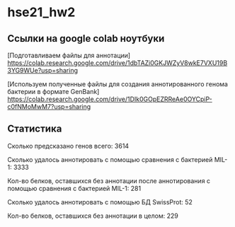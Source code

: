 # hse21_hw2

## Ссылки на google colab ноутбуки

[Подготавливаем файлы для аннотации] https://colab.research.google.com/drive/1dbTAZi0GKJWZyV8wkE7VXU19B3YG9WUe?usp=sharing

[Используем полученные файлы для создания аннотированного генома бактерии в формате GenBank] https://colab.research.google.com/drive/1DIk0GOpEZRReAe0OYCpiP-c0fNMoMwM7?usp=sharing


## Статистика

Сколько предсказано генов всего: 3614

Сколько удалось аннотировать с помощью сравнения с бактерией MIL-1: 3333

Кол-во белков, оставшихся без аннотации после аннотирования с помощью сравнения с бактерией MIL-1: 281

Сколько удалось аннотировать с помощью БД SwissProt: 52

Кол-во белков, оставшихся без аннотации в целом: 229 
